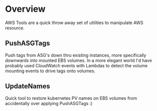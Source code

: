 # Overview
AWS Tools are a quick throw away set of utilities to manipulate AWS resource.

## PushASGTags
Push tags from ASG's down thru existing instances, more specifically downwards into mounted EBS volumes.  In a more elegant world I'd have probably
used CloudWatch events with Lambdas to detect the volume mounting events to drive tags onto volumes.

## UpdateNames
Quick tool to restore kubernetes PV names on EBS volumes from accidentally over applying PushASGTags :)